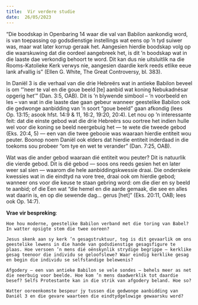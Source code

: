 ```yaml
---
title:  Vir verdere studie
date:  26/05/2023
---
```


“Die boodskap in Openbaring 14 waar die val van Babilon aankondig word, is van toepassing op godsdienstige instellings wat eens op ’n tyd suiwer was, maar wat later korrup geraak het. Aangesien hierdie boodskap volg op die waarskuwing dat die oordeel aangebreek het, is dit ’n boodskap wat in die laaste dae verkondig behoort te word. Dit kan dus nie uitsluitlik na die Rooms-Katolieke Kerk verwys nie, aangesien daardie kerk reeds etlike eeue lank afvallig is” (Ellen G. White, The Great Controversy, bl. 383).

In Daniël 3 is die verhaal van die drie Hebreërs wat in antieke Babilon beveel is om “’neer te val en die goue beeld [te] aanbid wat koning Nebukadnésar opgerig het’” (Dan. 3:5, OAB). Dit is ’n blywende simbool – ’n voorbeeld en les – van wat in die laaste dae gaan gebeur wanneer geestelike Babilon ook die gedwonge aanbidding van ’n soort “goue beeld” gaan afkondig (lees Op. 13:15; asook hfst. 14:9 & 11, 16:2, 19:20, 20:4). Let nou op ’n interessante feit: dat die einste gebod wat die drie Hebreërs sou oortree het indien hulle wel voor die koning se beeld neergebuig het — te wete die tweede gebod (Eks. 20:4, 5) — een van die twee gebooie was waaraan hierdie entiteit wou peuter. Boonop noem Daniël ook elders dat hierdie entiteit inderdaad in die toekoms sou probeer “om tye en wet te verander” (Dan. 7:25, OAB).

Wat was die ander gebod waaraan dié entiteit wou peuter? Dit is natuurlik die vierde gebod. Dit is dié gebod — soos ons reeds gesien het en later weer sal sien — waarom die hele aanbiddingskwessie draai. Die onderskeie kwessies wat in die eindtyd na vore tree, draai ook om hierdie gebod; wanneer ons voor die keuse te staan gebring word: om die dier en sy beeld te aanbid; of die Een wat “die hemel en die aarde gemaak, die see en alles wat daarin is, en op die sewende dag… gerus [het]” (Eks. 20:11, OAB; lees ook Op. 14:7).

**Vrae vir bespreking**:

`Hoe hou moderne, geestelike Babilon verband met die toring van Babel? In watter opsigte stem die twee ooreen? `

`Jesus skenk aan sy kerk ’n gesagstruktuur, tog is dit gevaarlik om ons geestelike lewens in die hande van godsdienstige gesagsfigure te plaas. Hoe versoen ’n mens dié oënskynlik strydige begrippe – kerklike gesag teenoor die individu se geloofslewe? Waar eindig kerklike gesag en begin die individu se selfstandige belewenis? `

`Afgodery — een van antieke Babilon se vele sondes — behels meer as net die neerbuig voor beelde. Hoe kom ’n mens daadwerklik tot daardie besef? Selfs Protestante kan in die strik van afgodery beland. Hoe so? `

`Watter ooreenkomste bespeur jy tussen die gedwonge aanbidding van Daniël 3 en die gevare waarteen die eindtydgelowige gewaarsku word? `
